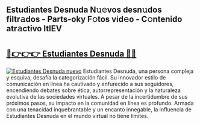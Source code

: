 ## Estudiantes Desnuda N𝚞𝚎vos desn𝚞dos filtr𝚊dos - Parts-oky F𝚘tos vid𝚎o - C𝚘ntenido atr𝚊ctivo ItIEV

# <h2><a href="http://mb7c6rj.tromn.icu/?c=Estudiantes+Desnuda">🔗👉👉👉 Estudiantes Desnuda 🔗🔗</a></h2>

[![Estudiantes Desnuda nuevo](https://i.imgur.com/pEAQMta.gif)](http://mb7c6rj.tromn.icu/?c=Estudiantes+Desnuda)
Estudiantes Desnuda, una persona compleja y esquiva, desafía la categorización fácil. Su innovador estilo de comunicación en línea ha cautivado y enfurecido a sus seguidores, encendiendo debates sobre ética, autorrepresentación y la naturaleza evolutiva de las sociedades virtuales. A pesar de la incertidumbre de sus próximos pasos, su impacto en la comunidad en línea es profundo. Armada con una tenacidad inquebrantable y un encanto innegable, la influencia de Estudiantes Desnuda en el mundo virtual no tiene límites.
